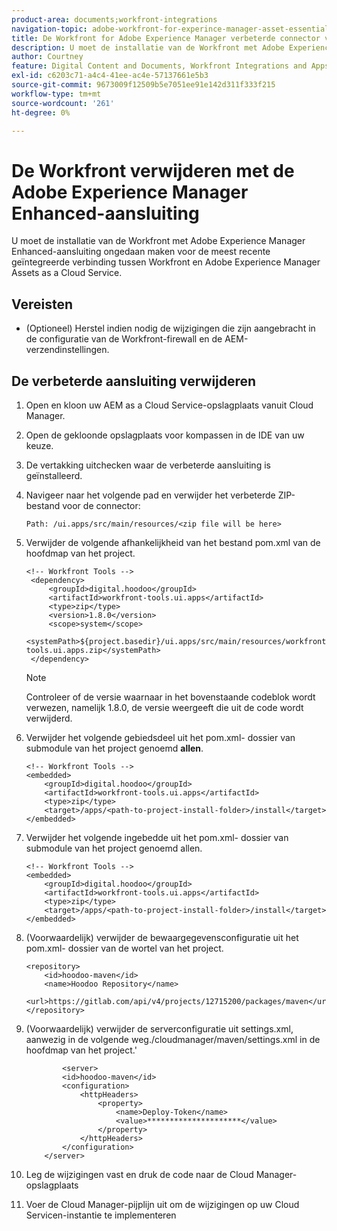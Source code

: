 ```yaml
---
product-area: documents;workfront-integrations
navigation-topic: adobe-workfront-for-experince-manager-asset-essentials
title: De Workfront for Adobe Experience Manager verbeterde connector verwijderen
description: U moet de installatie van de Workfront met Adobe Experience Manager Enhanced-aansluiting ongedaan maken voor de meest recente geïntegreerde verbinding tussen Workfront en Adobe Experience Manager Assets as a Cloud Service.
author: Courtney
feature: Digital Content and Documents, Workfront Integrations and Apps
exl-id: c6203c71-a4c4-41ee-ac4e-57137661e5b3
source-git-commit: 9673009f12509b5e7051ee91e142d311f333f215
workflow-type: tm+mt
source-wordcount: '261'
ht-degree: 0%

---
```


# De Workfront verwijderen met de Adobe Experience Manager Enhanced-aansluiting

U moet de installatie van de Workfront met Adobe Experience Manager Enhanced-aansluiting ongedaan maken voor de meest recente geïntegreerde verbinding tussen Workfront en Adobe Experience Manager Assets as a Cloud Service.

## Vereisten

* (Optioneel) Herstel indien nodig de wijzigingen die zijn aangebracht in de configuratie van de Workfront-firewall en de AEM-verzendinstellingen.

## De verbeterde aansluiting verwijderen

1. Open en kloon uw AEM as a Cloud Service-opslagplaats vanuit Cloud Manager.

1. Open de gekloonde opslagplaats voor kompassen in de IDE van uw keuze.

1. De vertakking uitchecken waar de verbeterde aansluiting is geïnstalleerd.

1. Navigeer naar het volgende pad en verwijder het verbeterde ZIP-bestand voor de connector:

   `Path: /ui.apps/src/main/resources/<zip file will be here>`

1. Verwijder de volgende afhankelijkheid van het bestand pom.xml van de hoofdmap van het project.

   ```
   <!-- Workfront Tools -->
    <dependency>
        <groupId>digital.hoodoo</groupId>
        <artifactId>workfront-tools.ui.apps</artifactId>
        <type>zip</type>
        <version>1.8.0</version>
        <scope>system</scope>
        <systemPath>${project.basedir}/ui.apps/src/main/resources/workfront-tools.ui.apps.zip</systemPath>
    </dependency>
   ```

   >[!NOTE]
   >
   >Controleer of de versie waarnaar in het bovenstaande codeblok wordt verwezen, namelijk 1.8.0, de versie weergeeft die uit de code wordt verwijderd.

1. Verwijder het volgende gebiedsdeel uit het pom.xml- dossier van submodule van het project genoemd **allen**.

   ```
   <!-- Workfront Tools -->
   <embedded>
       <groupId>digital.hoodoo</groupId>
       <artifactId>workfront-tools.ui.apps</artifactId>
       <type>zip</type>
       <target>/apps/<path-to-project-install-folder>/install</target>
   </embedded>
   ```

1. Verwijder het volgende ingebedde uit het pom.xml- dossier van submodule van het project genoemd allen.

   ```
   <!-- Workfront Tools -->
   <embedded>
       <groupId>digital.hoodoo</groupId>
       <artifactId>workfront-tools.ui.apps</artifactId>
       <type>zip</type>
       <target>/apps/<path-to-project-install-folder>/install</target>
   </embedded>
   ```

1. (Voorwaardelijk) verwijder de bewaargegevensconfiguratie uit het pom.xml- dossier van de wortel van het project.


   ```
   <repository>
       <id>hoodoo-maven</id>
       <name>Hoodoo Repository</name>
       <url>https://gitlab.com/api/v4/projects/12715200/packages/maven</url>
   </repository>
   ```

1. (Voorwaardelijk) verwijder de serverconfiguratie uit settings.xml, aanwezig in de volgende weg./cloudmanager/maven/settings.xml in de hoofdmap van het project.&#39;

   ```
           <server>
           <id>hoodoo-maven</id>
           <configuration>
               <httpHeaders>
                   <property>
                       <name>Deploy-Token</name>
                       <value>*********************</value>
                   </property>
               </httpHeaders>
           </configuration>
       </server>
   ```

1. Leg de wijzigingen vast en druk de code naar de Cloud Manager-opslagplaats

1. Voer de Cloud Manager-pijplijn uit om de wijzigingen op uw Cloud Servicen-instantie te implementeren
